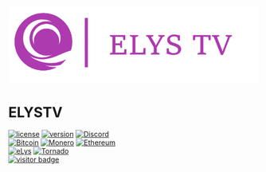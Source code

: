 ![Banner](https://github.com/AeX03/ELYSTV/blob/main/assets/ELYSTV.png)
# ELYSTV
[![license](https://img.shields.io/badge/license-MIT-brightgreen.svg)](https://github.com/AeX03/ELYSTVELYSTV)
[![version](https://img.shields.io/badge/version-2.0-blue.svg)](https://github.com/AeX03/ELYSTV)
[![Discord](https://img.shields.io/discord/979349329909264414?label=Discord&logo=Discord)](http://discord.gg/xpaxKBEx9t)
<br>
[![Bitcoin](https://img.shields.io/badge/Bitcoin-accepted%20payment-red)](https://img.shields.io/badge/-bc1qsa9hpku5un9uksf8eg6u6qrukyyvddu07e8kmj-lightgrey)
[![Monero](https://img.shields.io/badge/Monero-accepted%20payment-orange)](https://img.shields.io/badge/-8Bo121p2BE8YLN6RoXfggi5Vtjqn5TCvgChopRRRczKtgXLbbWyz6mfMXhteKa7MpJRuxiUtxTmZFZiD8upBL4PsLSf9BPQ-lightgrey)
[![Ethereum](https://img.shields.io/badge/Ethereum-accepted%20payment-blue)](https://img.shields.io/badge/-0x9E85b764DEb1988b9F722Bb292Bf88f2D090026D-lightgrey)
<br>
[![eLys](https://img.shields.io/badge/Site-eLys-pink.svg)](https://eLysiane.eu/)
[![Tornado](https://img.shields.io/badge/NOVA-Tornado%20Cash-brightgreen.svg)](https://img.shields.io/badge/-available%20/09/2022-lightgrey)
<br>
[![visitor badge](https://visitor-badge.laobi.icu/badge?page_id=AeX03.eLys&left_color=gray&right_color=purple&left_text=New%20Visitors%20Today)](https://github.com/ELYSTV)
